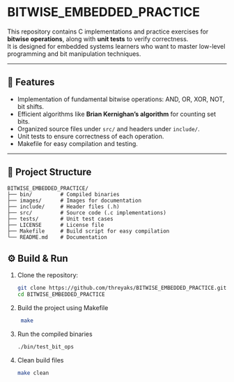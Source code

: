 # BITWISE_EMBEDDED_PRACTICE

This repository contains C implementations and practice exercises for **bitwise operations**, along with **unit tests** to verify correctness.  
It is designed for embedded systems learners who want to master low-level programming and bit manipulation techniques.

---

## 📌 Features
- Implementation of fundamental bitwise operations: AND, OR, XOR, NOT, bit shifts.
- Efficient algorithms like **Brian Kernighan’s algorithm** for counting set bits.
- Organized source files under `src/` and headers under `include/`.
- Unit tests to ensure correctness of each operation.
- Makefile for easy compilation and testing.

---

## 📂 Project Structure

```plaintext
BITWISE_EMBEDDED_PRACTICE/
├── bin/         # Compiled binaries
├── images/      # Images for documentation
├── include/     # Header files (.h)
├── src/         # Source code (.c implementations)
├── tests/       # Unit test cases
├── LICENSE      # License file
├── Makefile     # Build script for easy compilation
└── README.md    # Documentation
```

## ⚙️ Build & Run

1. Clone the repository:
   ```bash
   git clone https://github.com/threyaks/BITWISE_EMBEDDED_PRACTICE.git
   cd BITWISE_EMBEDDED_PRACTICE

2. Build the project using Makefile
   ```bash
    make
   
3. Run the compiled binaries
   ```bash
   ./bin/test_bit_ops
   
4. Clean build files
   ```bash
   make clean
   





